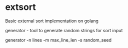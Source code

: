 # extsort
Basic external sort implementation on golang

generator - tool to generate random strings for sort input

   generator -n lines -m max_line_len -s random_seed
